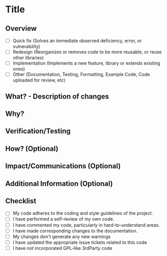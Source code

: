 # Title  <!-- Replace with a succinct and descriptive title for the pull request, e.g., "Improve caching mechanism for API calls" -->

## Overview

- [ ] Quick fix (Solves an immediate observed deficiency, error, or vulnerability)
- [ ] Redesign (Reorganizes or removes code to be more reusable, or reuse other libraries)
- [ ] Implementation (Implements a new feature, library or extends existing ones)
- [ ] Other (Documentation, Testing, Formatting, Example Code, Code uploaded for review, etc)

## What? - Description of changes

<!-- Explain what changes were made. Add link any related issues. Is this a "Major" or "Minor" change based on <https://semver.org/> terminology? Indicate if this is a Major change. -->
<!-- recommended reading: <https://www.pullrequest.com/blog/writing-a-great-pull-request-description/> -->

## Why?

<!-- Provide a description of why these changes are being made. Include the reasons behind these changes and any relevant context. This is one of the most important sections. The code differences will tell us what changed, but it will not tell us why it needs to change. -->

## Verification/Testing

<!-- [Describe the testing you have performed to ensure that these changes function as intended. Include information about any added tests.] -->

## How? (Optional)

<!-- Include details of the implementation that aren't necessarily obvious from the code. This could also include links to papers or tutorial used to figure out how to write this code. -->

## Impact/Communications (Optional)

<!-- Discuss the impact of your changes on the project. This might include effects on performance, new dependencies, or changes in behaviour. -->

## Additional Information (Optional)

<!-- [(Optional) Any additional information that reviewers should be aware of.] -->

## Checklist

- [ ] My code adheres to the coding and style guidelines of the project.
- [ ] I have performed a self-review of my own code.
- [ ] I have commented my code, particularly in hard-to-understand areas.
- [ ] I have made corresponding changes to the documentation.
- [ ] My changes don't generate any new warnings
- [ ] I have updated the appropriate issue tickets related to this code
- [ ] I have *not* incorporated GPL-like 3rdParty code

<!-- (Credit: <https://github.com/pieterherman-dev/PR-Template-Guide/tree/main> - modified internally) -->
